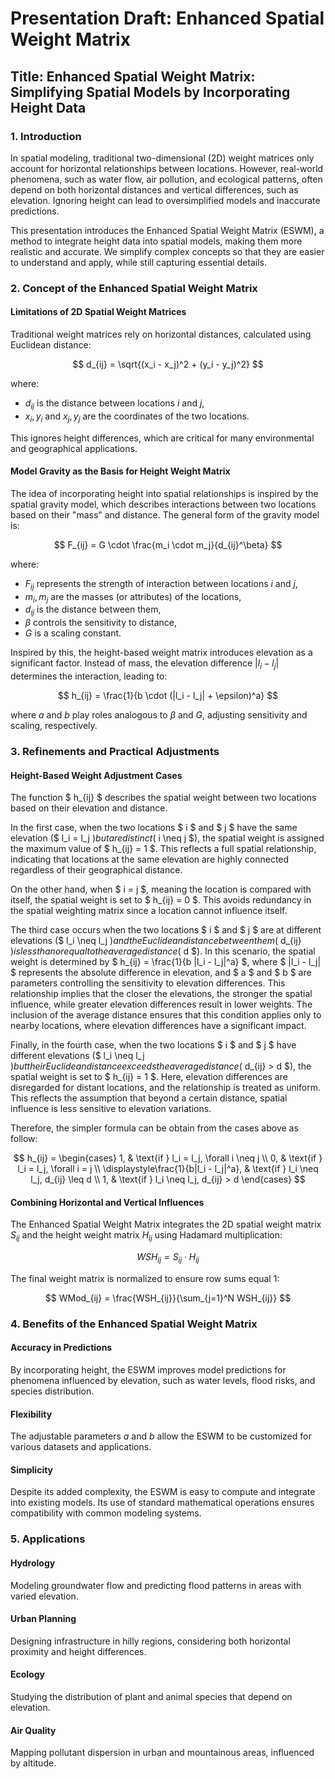 # Presentation Draft: Enhanced Spatial Weight Matrix

## Title: **Enhanced Spatial Weight Matrix: Simplifying Spatial Models by Incorporating Height Data**

### 1. **Introduction**

In spatial modeling, traditional two-dimensional (2D) weight matrices only account for horizontal relationships between locations. However, real-world phenomena, such as water flow, air pollution, and ecological patterns, often depend on both horizontal distances and vertical differences, such as elevation. Ignoring height can lead to oversimplified models and inaccurate predictions. 

This presentation introduces the Enhanced Spatial Weight Matrix (ESWM), a method to integrate height data into spatial models, making them more realistic and accurate. We simplify complex concepts so that they are easier to understand and apply, while still capturing essential details.

### 2. **Concept of the Enhanced Spatial Weight Matrix**

#### Limitations of 2D Spatial Weight Matrices
Traditional weight matrices rely on horizontal distances, calculated using Euclidean distance:

$$
d_{ij} = \sqrt{(x_i - x_j)^2 + (y_i - y_j)^2}
$$

where:
- $d_{ij}$ is the distance between locations $i$ and $j$,
- $x_i, y_i$ and $x_j, y_j$ are the coordinates of the two locations.

This ignores height differences, which are critical for many environmental and geographical applications.

#### Model Gravity as the Basis for Height Weight Matrix
The idea of incorporating height into spatial relationships is inspired by the spatial gravity model, which describes interactions between two locations based on their "mass" and distance. The general form of the gravity model is:

$$
F_{ij} = G \cdot \frac{m_i \cdot m_j}{d_{ij}^\beta}
$$

where:
- $F_{ij}$ represents the strength of interaction between locations $i$ and $j$,
- $m_i, m_j$ are the masses (or attributes) of the locations,
- $d_{ij}$ is the distance between them,
- $\beta$ controls the sensitivity to distance,
- $G$ is a scaling constant.

Inspired by this, the height-based weight matrix introduces elevation as a significant factor. Instead of mass, the elevation difference $|l_i - l_j|$ determines the interaction, leading to:

$$
h_{ij} = \frac{1}{b \cdot (|l_i - l_j| + \epsilon)^a}
$$

where $a$ and $b$ play roles analogous to $\beta$ and $G$, adjusting sensitivity and scaling, respectively.

### 3. **Refinements and Practical Adjustments**

#### Height-Based Weight Adjustment Cases
The function $ h_{ij} $ describes the spatial weight between two locations based on their elevation and distance. 

In the first case, when the two locations $ i $ and $ j $ have the same elevation ($ l_i = l_j $) but are distinct ($ i \neq j $), the spatial weight is assigned the maximum value of $ h_{ij} = 1 $. This reflects a full spatial relationship, indicating that locations at the same elevation are highly connected regardless of their geographical distance. 

On the other hand, when $ i = j $, meaning the location is compared with itself, the spatial weight is set to $ h_{ij} = 0 $. This avoids redundancy in the spatial weighting matrix since a location cannot influence itself.

The third case occurs when the two locations $ i $ and $ j $ are at different elevations ($ l_i \neq l_j $) and the Euclidean distance between them ($ d_{ij} $) is less than or equal to the average distance ($ d $). In this scenario, the spatial weight is determined by $ h_{ij} = \frac{1}{b |l_i - l_j|^a} $, where $ |l_i - l_j| $ represents the absolute difference in elevation, and $ a $ and $ b $ are parameters controlling the sensitivity to elevation differences. This relationship implies that the closer the elevations, the stronger the spatial influence, while greater elevation differences result in lower weights. The inclusion of the average distance ensures that this condition applies only to nearby locations, where elevation differences have a significant impact.

Finally, in the fourth case, when the two locations $ i $ and $ j $ have different elevations ($ l_i \neq l_j $) but their Euclidean distance exceeds the average distance ($ d_{ij} > d $), the spatial weight is set to $ h_{ij} = 1 $. Here, elevation differences are disregarded for distant locations, and the relationship is treated as uniform. This reflects the assumption that beyond a certain distance, spatial influence is less sensitive to elevation variations.

Therefore, the simpler formula can be obtain from the cases above as follow:

$$
h_{ij} =
\begin{cases} 
1, & \text{if } l_i = l_j, \forall i \neq j \\
0, & \text{if } l_i = l_j, \forall i = j \\
\displaystyle\frac{1}{b|l_i - l_j|^a}, & \text{if } l_i \neq l_j, d_{ij} \leq d \\
1, & \text{if } l_i \neq l_j, d_{ij} > d
\end{cases}
$$

#### Combining Horizontal and Vertical Influences
The Enhanced Spatial Weight Matrix integrates the 2D spatial weight matrix $S_{ij}$ and the height weight matrix $H_{ij}$ using Hadamard multiplication:

$$
WSH_{ij} = S_{ij} \cdot H_{ij}
$$

The final weight matrix is normalized to ensure row sums equal 1:

$$
WMod_{ij} = \frac{WSH_{ij}}{\sum_{j=1}^N WSH_{ij}}
$$

### 4. **Benefits of the Enhanced Spatial Weight Matrix**

#### Accuracy in Predictions
By incorporating height, the ESWM improves model predictions for phenomena influenced by elevation, such as water levels, flood risks, and species distribution.

#### Flexibility
The adjustable parameters $a$ and $b$ allow the ESWM to be customized for various datasets and applications.

#### Simplicity
Despite its added complexity, the ESWM is easy to compute and integrate into existing models. Its use of standard mathematical operations ensures compatibility with common modeling systems.

### 5. **Applications**

#### Hydrology
Modeling groundwater flow and predicting flood patterns in areas with varied elevation.

#### Urban Planning
Designing infrastructure in hilly regions, considering both horizontal proximity and height differences.

#### Ecology
Studying the distribution of plant and animal species that depend on elevation.

#### Air Quality
Mapping pollutant dispersion in urban and mountainous areas, influenced by altitude.
